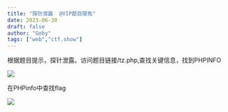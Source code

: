 ```yaml
---
title: "探针泄露  @VIP题目限免"
date: 2023-06-30
draft: false
author: "Goby"
tags: ["web","ctf.show"]
---
```


根据题目提示，探针泄露。访问题目链接/tz.php,查找关键信息，找到PHPINFO

![](/ctf.show/945/1.webp)

在PHPinfo中查找flag

![](/ctf.show/945/2.webp)

